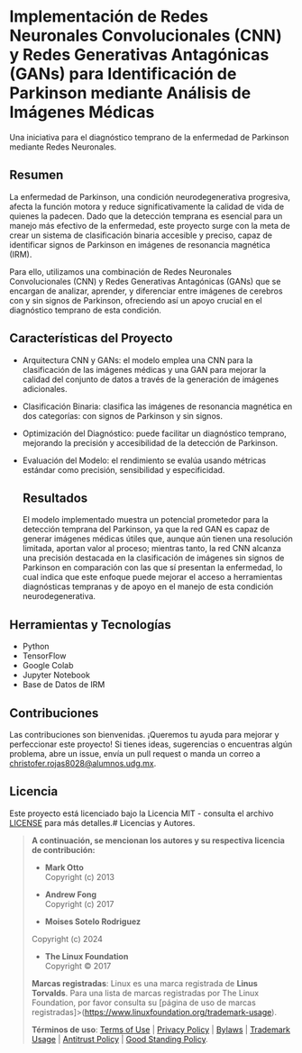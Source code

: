 # Implementación de Redes Neuronales Convolucionales (CNN) y Redes Generativas Antagónicas (GANs) para Identificación de Parkinson mediante Análisis de Imágenes Médicas

Una iniciativa para el diagnóstico temprano de la enfermedad de Parkinson mediante Redes Neuronales.

## Resumen 
La enfermedad de Parkinson, una condición neurodegenerativa progresiva, afecta la función motora y reduce significativamente la calidad de vida de quienes la padecen. Dado que la detección temprana es esencial para un manejo más efectivo de la enfermedad, este proyecto surge con la meta de crear un sistema de clasificación binaria accesible y preciso, capaz de identificar signos de Parkinson en imágenes de resonancia magnética (IRM).

Para ello, utilizamos una combinación de Redes Neuronales Convolucionales (CNN) y Redes Generativas Antagónicas (GANs) que se encargan de analizar, aprender, y diferenciar entre imágenes de cerebros con y sin signos de Parkinson, ofreciendo así un apoyo crucial en el diagnóstico temprano de esta condición.

## Características del Proyecto

- Arquitectura CNN y GANs: el modelo emplea una CNN para la clasificación de las imágenes médicas y una GAN para mejorar la calidad del conjunto de datos a través de la generación de imágenes adicionales.

- Clasificación Binaria: clasifica las imágenes de resonancia magnética en dos categorías: con signos de Parkinson y sin signos.

- Optimización del Diagnóstico: puede facilitar un diagnóstico temprano, mejorando la precisión y accesibilidad de la detección de Parkinson.

- Evaluación del Modelo: el rendimiento se evalúa usando métricas estándar como precisión, sensibilidad y especificidad.

  ## Resultados
  El modelo implementado muestra un potencial prometedor para la detección temprana del Parkinson, ya que la red GAN es capaz de generar imágenes médicas útiles que, aunque aún tienen una resolución limitada, aportan valor al proceso; mientras tanto, la red CNN alcanza una precisión destacada en la clasificación de imágenes sin signos de Parkinson en comparación con las que sí presentan la enfermedad, lo cual indica que este enfoque puede mejorar el acceso a herramientas diagnósticas tempranas y de apoyo en el manejo de esta condición neurodegenerativa.

## Herramientas y Tecnologías
- Python
- TensorFlow
- Google Colab 
- Jupyter Notebook
- Base de Datos de IRM

## Contribuciones
Las contribuciones son bienvenidas. ¡Queremos tu ayuda para mejorar y perfeccionar este proyecto! Si tienes ideas, sugerencias o encuentras algún problema, abre un issue, envía un pull request o manda un correo a christofer.rojas8028@alumnos.udg.mx.  

## Licencia

Este proyecto está licenciado bajo la Licencia MIT - consulta el archivo [LICENSE](./LICENSE) para más detalles.# Licencias y Autores. 

>**A continuación, se mencionan los autores y su respectiva licencia de contribución:**
>
>- **Mark Otto**  
>  Copyright (c) 2013  
>
>- **Andrew Fong**  
> Copyright (c) 2017
>
>- **Moises Sotelo Rodriguez**
>  
>  Copyright (c) 2024
>
>  - **The Linux Foundation**  
>  Copyright © 2017  
>
>**Marcas registradas**: Linux es una marca registrada de **Linus Torvalds**. Para una lista de marcas registradas por The Linux Foundation, por favor consulta su [página de uso de marcas registradas]>(https://www.linuxfoundation.org/trademark-usage).
>
>**Términos de uso**: [Terms of Use](https://www.linuxfoundation.org/terms) | [Privacy Policy](https://www.linuxfoundation.org/privacy) | [Bylaws](https://www.linuxfoundation.org/bylaws) | [Trademark Usage](https://www.linuxfoundation.org/trademark-usage) | [Antitrust Policy](https://www.linuxfoundation.org/antitrust-policy) | [Good Standing Policy](https://www.linuxfoundation.org/good-standing-policy).




